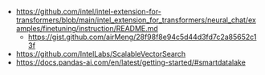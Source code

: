 - https://github.com/intel/intel-extension-for-transformers/blob/main/intel_extension_for_transformers/neural_chat/examples/finetuning/instruction/README.md
  - https://gist.github.com/airMeng/28f98f8e94c5d44d3fd7c2a85652c13f
- https://github.com/IntelLabs/ScalableVectorSearch
- https://docs.pandas-ai.com/en/latest/getting-started/#smartdatalake